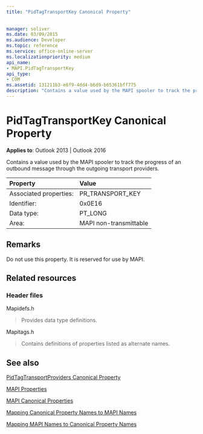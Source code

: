 ```yaml
---
title: "PidTagTransportKey Canonical Property"
 
 
manager: soliver
ms.date: 03/09/2015
ms.audience: Developer
ms.topic: reference
ms.service: office-online-server
ms.localizationpriority: medium
api_name:
- MAPI.PidTagTransportKey
api_type:
- COM
ms.assetid: 131211b3-e6f9-4dd4-b6d9-b65361bff775
description: "Contains a value used by the MAPI spooler to track the progress of an outbound message through the outgoing transport providers."
---
```


# PidTagTransportKey Canonical Property

  
  
**Applies to**: Outlook 2013 | Outlook 2016 
  
Contains a value used by the MAPI spooler to track the progress of an outbound message through the outgoing transport providers.
  
|Property |Value |
|:-----|:-----|
|Associated properties:  <br/> |PR_TRANSPORT_KEY  <br/> |
|Identifier:  <br/> |0x0E16  <br/> |
|Data type:  <br/> |PT_LONG  <br/> |
|Area:  <br/> |MAPI non-transmittable  <br/> |
   
## Remarks

Do not use this property. It is reserved for use by MAPI.
  
## Related resources

### Header files

Mapidefs.h
  
> Provides data type definitions.
    
Mapitags.h
  
> Contains definitions of properties listed as alternate names.
    
## See also



[PidTagTransportProviders Canonical Property](pidtagtransportproviders-canonical-property.md)


[MAPI Properties](mapi-properties.md)
  
[MAPI Canonical Properties](mapi-canonical-properties.md)
  
[Mapping Canonical Property Names to MAPI Names](mapping-canonical-property-names-to-mapi-names.md)
  
[Mapping MAPI Names to Canonical Property Names](mapping-mapi-names-to-canonical-property-names.md)


